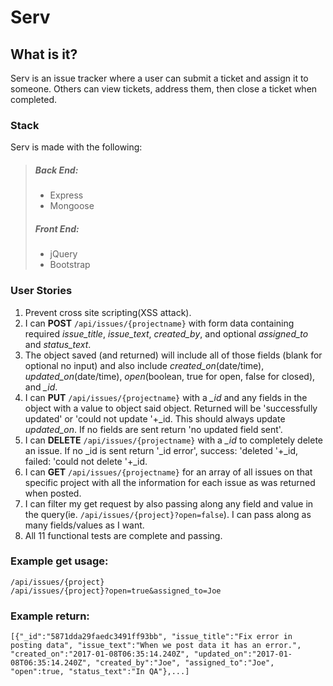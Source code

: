 # Serv

## What is it?
Serv is an issue tracker where a user can submit a ticket and assign it to someone. Others can view tickets, address them, then close a ticket when completed.

### Stack
Serv is made with the following:
> ##### Back End:
> * Express
> * Mongoose
> ##### Front End:
> * jQuery
> * Bootstrap

### User Stories
<ol>
  <li>Prevent cross site scripting(XSS attack).</li>
  <li>I can <b>POST</b> <code>/api/issues/{projectname}</code> with form data containing required <em>issue_title</em>, <em>issue_text</em>, <em>created_by</em>, and optional <em>assigned_to</em> and <em>status_text</em>.</li>
  <li>The object saved (and returned) will include all of those fields (blank for optional no input) and also include <em>created_on</em>(date/time), <em>updated_on</em>(date/time), <em>open</em>(boolean, true for open, false for closed), and <em>_id</em>.</li>
  <li>I can <b>PUT</b> <code>/api/issues/{projectname}</code> with a <em>_id</em> and any fields in the object with a value to object said object. Returned will be 'successfully updated' or 'could not update '+_id. This should always update <em>updated_on</em>. If no fields are sent return 'no updated field sent'.</li>
  <li>I can <b>DELETE</b> <code>/api/issues/{projectname}</code> with a <em>_id</em> to completely delete an issue. If no _id is sent return '_id error', success: 'deleted '+_id, failed: 'could not delete '+_id.</li>
  <li>I can <b>GET</b> <code>/api/issues/{projectname}</code> for an array of all issues on that specific project with all the information for each issue as was returned when posted.</li>
  <li>I can filter my get request by also passing along any field and value in the query(ie. <code>/api/issues/{project}?open=false</code>). I can pass along as many fields/values as I want.</li>
  <li>All 11 functional tests are complete and passing.</li>
</ol>
<h3>Example get usage:</h3>
<code>/api/issues/{project}</code><br>
<code>/api/issues/{project}?open=true&amp;assigned_to=Joe</code><br>
<h3>Example return:</h3>
<code>[{"_id":"5871dda29faedc3491ff93bb", "issue_title":"Fix error in posting data", "issue_text":"When we post data it has an error.", "created_on":"2017-01-08T06:35:14.240Z", "updated_on":"2017-01-08T06:35:14.240Z", "created_by":"Joe", "assigned_to":"Joe", "open":true, "status_text":"In QA"},...]</code>
